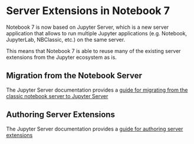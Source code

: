 # Server Extensions in Notebook 7

Notebook 7 is now based on Jupyter Server, which is a new server application that allows to run multiple Jupyter applications (e.g. Notebook, JupyterLab, NBClassic, etc.) on the same server.

This means that Notebook 7 is able to reuse many of the existing server extensions from the Jupyter ecosystem as is.

## Migration from the Notebook Server

The Jupyter Server documentation provides a [guide for migrating from the classic notebook server to Jupyter Server](https://jupyter-server.readthedocs.io/en/latest/operators/migrate-from-nbserver.html)

## Authoring Server Extensions

The Jupyter Server documentation provides a [guide for authoring server extensions](https://jupyter-server.readthedocs.io/en/latest/developers/extensions.html)
